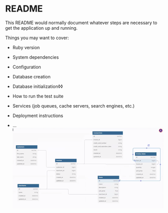 # README

This README would normally document whatever steps are necessary to get the
application up and running.

Things you may want to cover:

* Ruby version

* System dependencies

* Configuration

* Database creation

* Database initialization◊◊

* How to run the test suite

* Services (job queues, cache servers, search engines, etc.)

* Deployment instructions

* ...
![Schema Diagram](screenshot_2024-09-10_at_6.38.01___pm_720.png)